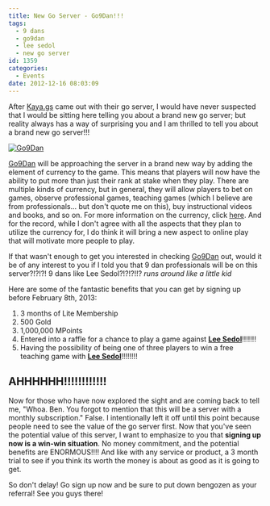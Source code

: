 ```yaml
---
title: New Go Server - Go9Dan!!!
tags:
  - 9 dans
  - go9dan
  - lee sedol
  - new go server
id: 1359
categories:
  - Events
date: 2012-12-16 08:03:09
---
```


After [Kaya.gs](http://www.kaya.gs "Kaya Go Server") came out with their go server, I would have never suspected that I would be sitting here telling you about a brand new go server; but reality always has a way of surprising you and I am thrilled to tell you about a brand new go server!!!

[![Go9Dan](http://www.bengozen.com/wp-content/uploads/2012/12/go9dan-logo.png)](http://www.go9dan.com)

[Go9Dan](http://www.go9dan.com "Go9Dan Go Server") will be approaching the server in a brand new way by adding the element of currency to the game. This means that players will now have the ability to put more than just their rank at stake when they play. There are multiple kinds of currency, but in general, they will allow players to bet on games, observe professional games, teaching games (which I believe are from professionals... but don't quote me on this), buy instructional videos and books, and so on. For more information on the currency, click [here](http://go9dan.com/Home/Getstarted#currencies "Go9Dan Currency Info Page"). And for the record, while I don't agree with all the aspects that they plan to utilize the currency for, I do think it will bring a new aspect to online play that will motivate more people to play.

If that wasn't enough to get you interested in checking [Go9Dan](http://www.go9dan.com "Go9Dan Go Server") out, would it be of any interest to you if I told you that 9 dan professionals will be on this server?!?!?! 9 dans like Lee Sedol?!?!?!!? *_runs around like a little kid_*

Here are some of the fantastic benefits that you can get by signing up before February 8th, 2013:

1.  3 months of Lite Membership
2.  500 Gold
3.  1,000,000 MPoints
4.  Entered into a raffle for a chance to play a game against [**Lee Sedol**](http://senseis.xmp.net/?LeeSedol "Lee Sedol Sensei")!!!!!!!
5.  Having the possibility of being one of three players to win a free teaching game with [**Lee Sedol**](http://senseis.xmp.net/?LeeSedol "Lee Sedol Sensei")!!!!!!!!

## AHHHHHH!!!!!!!!!!!!

Now for those who have now explored the sight and are coming back to tell me, "Whoa. Ben. You forgot to mention that this will be a server with a monthly subscription." False. I intentionally left it off until this point because people need to see the value of the go server first. Now that you've seen the potential value of this server, I want to emphasize to you that **signing up now is a win-win situation**. No money commitment, and the potential benefits are ENORMOUS!!!! And like with any service or product, a 3 month trial to see if you think its worth the money is about as good as it is going to get.

So don't delay! Go sign up now and be sure to put down bengozen as your referral! See you guys there!